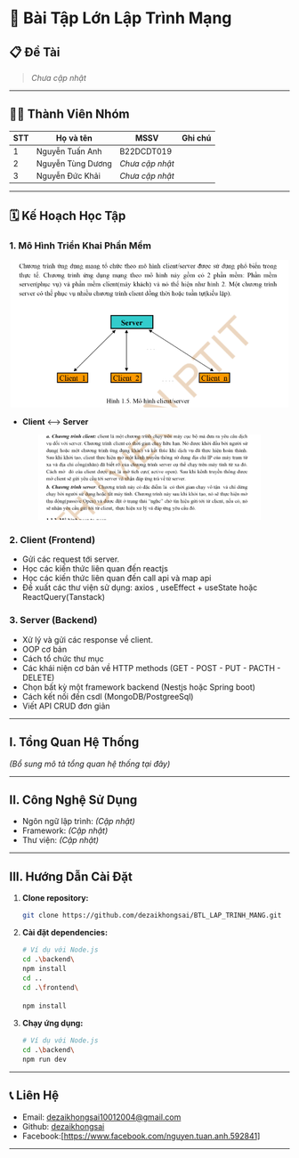 # 🚀 Bài Tập Lớn Lập Trình Mạng

## 📋 Đề Tài

> _Chưa cập nhật_

---

## 👨‍💻 Thành Viên Nhóm

| STT | Họ và tên         | MSSV            | Ghi chú |
| --- | ----------------- | --------------- | ------- |
| 1   | Nguyễn Tuấn Anh   | B22DCDT019      |         |
| 2   | Nguyễn Tùng Dương | _Chưa cập nhật_ |         |
| 3   | Nguyễn Đức Khải   | _Chưa cập nhật_ |         |

---

## 🗓️ Kế Hoạch Học Tập

### 1. Mô Hình Triển Khai Phần Mềm

<p align="center">
  <img src="mo_hinh_client_server.png" alt="Mô hình tổng quan" width="500"/>
</p>

- **Client** <--> **Server**

<p align="center">
  <img src="ly_thuyet_client_server.png" alt="Client-Server" width="400"/>
</p>

### 2. Client (Frontend)

- Gửi các request tới server.
- Học các kiến thức liên quan đến reactjs
- Học các kiến thức liên quan đến call api và map api
- Đề xuất các thư viện sử dụng: axios , useEffect + useState hoặc ReactQuery(Tanstack)

### 3. Server (Backend)

- Xử lý và gửi các response về client.
- OOP cơ bản
- Cách tổ chức thư mục
- Các khái niện cơ bản về HTTP methods (GET - POST - PUT - PACTH - DELETE)
- Chọn bất kỳ một framework backend (Nestjs hoặc Spring boot)
- Cách kết nối đến csdl (MongoDB/PostgreeSql)
- Viết API CRUD đơn giản

---

## I. Tổng Quan Hệ Thống

_(Bổ sung mô tả tổng quan hệ thống tại đây)_

---

## II. Công Nghệ Sử Dụng

- Ngôn ngữ lập trình: _(Cập nhật)_
- Framework: _(Cập nhật)_
- Thư viện: _(Cập nhật)_

---

## III. Hướng Dẫn Cài Đặt

1. **Clone repository:**
   ```bash
   git clone https://github.com/dezaikhongsai/BTL_LAP_TRINH_MANG.git
   ```
2. **Cài đặt dependencies:**

   ```bash
   # Ví dụ với Node.js
   cd .\backend\
   npm install
   cd ..
   cd .\frontend\

   npm install
   ```

3. **Chạy ứng dụng:**
   ```bash
   # Ví dụ với Node.js
   cd .\backend\
   npm run dev
   ```

---

## 📞 Liên Hệ

- Email: [dezaikhongsai10012004@gmail.com](mailto:dezaikhongsai10012004@gmail.com)
- Github: [dezaikhongsai](https://github.com/dezaikhongsai)
- Facebook:[https://www.facebook.com/nguyen.tuan.anh.592841]

---
